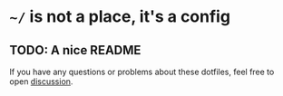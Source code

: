 # `~/` is not a place, it's a config

## TODO: A nice README

If you have any questions or problems about these dotfiles, feel free to open [discussion][1].

[1]: https://github.com/fitrh/dotfiles/discussions/new
